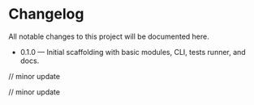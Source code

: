 #  Changelog

All  notable  changes  to  this  project  will  be  documented  here.

-  0.1.0  —  Initial  scaffolding  with  basic  modules,  CLI,  tests  runner,  and  docs.

//  minor  update




// minor update
